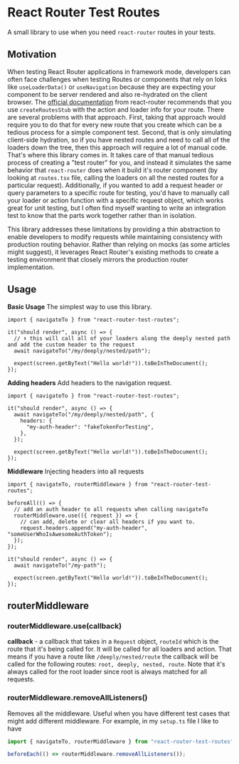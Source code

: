 # React Router Test Routes

A small library to use when you need `react-router` routes in your tests.

## Motivation

When testing React Router applications in framework mode, developers can often face challenges when testing Routes or components that rely on loks like `useLoaderData()` or `useNavigation` because they are expecting your component to be server rendered and also re-hydrated on the client browser. The [official documentation](https://reactrouter.com/start/framework/testing) from react-router recommends that you use `createRoutesStub` with the action and loader info for your route. There are several problems with that approach. First, taking that approach would require you to do that for every new route that you create which can be a tedious process for a simple component test. Second, that is only simulating client-side hydration, so if you have nested routes and need to call all of the loaders down the tree, then this approach will require a lot of manual code. That's where this library comes in. It takes care of that manual tedious process of creating a "test router" for you, and instead it simulates the same behavior that `react-router` does when it build it's router component (by looking at `routes.tsx` file, calling the loaders on all the nested routes for a particular request). Additionally, if you wanted to add a request header or query parameters to a specific route for testing, you'd have to manually call your loader or action function with a specific request object, which works great for unit testing, but I often find myself wanting to write an integration test to know that the parts work together rather than in isolation.

This library addresses these limitations by providing a thin abstraction to enable developers to modify requests while maintaining consistency with production routing behavior. Rather than relying on mocks (as some articles might suggest), it leverages React Router's existing methods to create a testing environment that closely mirrors the production router implementation.

## Usage

**Basic Usage**
The simplest way to use this library.

```tsx
import { navigateTo } from "react-router-test-routes";

it("should render", async () => {
  // ⬇️ this will call all of your loaders along the deeply nested path and add the custom header to the request
  await navigateTo("/my/deeply/nested/path");

  expect(screen.getByText("Hello world!")).toBeInTheDocument();
});
```

**Adding headers**
Add headers to the navigation request.

```tsx
import { navigateTo } from "react-router-test-routes";

it("should render", async () => {
  await navigateTo("/my/deeply/nested/path", {
    headers: {
      "my-auth-header": "fakeTokenForTesting",
    },
  });

  expect(screen.getByText("Hello world!")).toBeInTheDocument();
});
```

**Middleware**
Injecting headers into all requests

```tsx
import { navigateTo, routerMiddleware } from "react-router-test-routes";

beforeAll(() => {
  // add an auth header to all requests when calling navigateTo
  routerMiddleware.use(({ request }) => {
    // can add, delete or clear all headers if you want to.
    request.headers.append("my-auth-header", "someUserWhoIsAwesomeAuthToken");
  });
});

it("should render", async () => {
  await navigateTo("/my-path");

  expect(screen.getByText("Hello world!")).toBeInTheDocument();
});
```

## routerMiddleware

### routerMiddleware.use(callback)

**callback** - a callback that takes in a `Request` object, `routeId` which is the route that it's being called for. It will be called for all loaders and action. That means if you have a route like `/deeply/nested/route` the callback will be called for the following routes: `root, deeply, nested, route`. Note that it's always called for the root loader since root is always matched for all requests.

### routerMiddleware.removeAllListeners()

Removes all the middleware. Useful when you have different test cases that might add different middleware. For example, in my `setup.ts` file I like to have

```ts
import { navigateTo, routerMiddleware } from "react-router-test-routes";

beforeEach(() => routerMiddleware.removeAllListeners());
```
